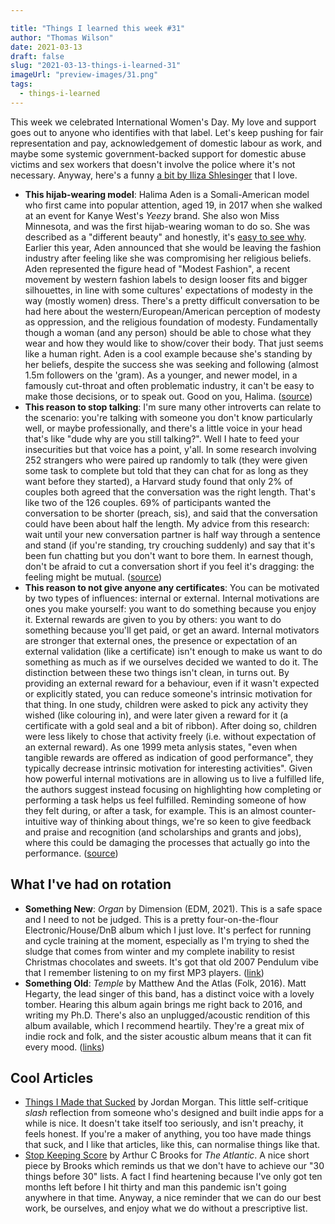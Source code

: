```yaml
---

title: "Things I learned this week #31"
author: "Thomas Wilson"
date: 2021-03-13
draft: false
slug: "2021-03-13-things-i-learned-31"
imageUrl: "preview-images/31.png"
tags:
  - things-i-learned
---
```


This week we celebrated International Women's Day. My love and support goes out to anyone who identifies with that label. Let's keep pushing for fair representation and pay, acknowledgement of domestic labour as work, and maybe some systemic government-backed support for domestic abuse victims and sex workers that doesn't involve the police where it's not necessary. Anyway, here's a funny [a bit by Iliza Shlesinger](https://www.youtube.com/watch?v=o3XxRrfoPYE) that I love.

- **This hijab-wearing model**: Halima Aden is a Somali-American model who first came into popular attention, aged 19, in 2017 when she walked at an event for Kanye West's _Yeezy_ brand. She also won Miss Minnesota, and was the first hijab-wearing woman to do so. She was described as a "different beauty" and honestly, it's [easy to see why](https://duckduckgo.com/?q=Halima+Aden&t=h_&iax=images&ia=images). Earlier this year, Aden announced that she would be leaving the fashion industry after feeling like she was compromising her religious beliefs. Aden represented the figure head of "Modest Fashion", a recent movement by western fashion labels to design looser fits and bigger silhouettes, in line with some cultures' expectations of modesty in the way (mostly women) dress. There's a pretty difficult conversation to be had here about the western/European/American perception of modesty as oppression, and the religious foundation of modesty. Fundamentally though a woman (and any person) should be able to chose what they wear and how they would like to show/cover their body. That just seems like a human right. Aden is a cool example because she's standing by her beliefs, despite the success she was seeking and following (almost 1.5m followers on the 'gram). As a younger, and newer model, in a famously cut-throat and often problematic industry, it can't be easy to make those decisions, or to speak out. Good on you, Halima. ([source](https://www.theguardian.com/fashion/2021/mar/04/the-pressure-is-to-appear-normal-the-crisis-in-modest-fashion))
- **This reason to stop talking**: I'm sure many other introverts can relate to the scenario: you're talking with someone you don't know particularly well, or maybe professionally, and there's a little voice in your head that's like "dude why are you still talking?". Well I hate to feed your insecurities but that voice has a point, y'all. In some research involving 252 strangers who were paired up randomly to talk (they were given some task to complete but told that they can chat for as long as they want before they started), a Harvard study found that only 2% of couples both agreed that the conversation was the right length. That's like two of the 126 couples. 69% of participants wanted the conversation to be shorter (preach, sis), and said that the conversation could have been about half the length. My advice from this research: wait until your new conversation partner is half way through a sentence and stand (if you're standing, try crouching suddenly) and say that it's been fun chatting but you don't want to bore them. In earnest though, don't be afraid to cut a conversation short if you feel it's dragging: the feeling might be mutual. ([source](https://www.sciencemag.org/news/2021/03/when-should-you-end-conversation-probably-sooner-you-think))
- **This reason to not give anyone any certificates**: You can be motivated by two types of influences: internal or external. Internal motivations are ones you make yourself: you want to do something because you enjoy it. External rewards are given to you by others: you want to do something because you'll get paid, or get an award. Internal motivators are stronger that external ones, the presence or expectation of an external validation (like a certificate) isn't enough to make us want to do something as much as if we ourselves decided we wanted to do it. The distinction between these two things isn't clean, in turns out. By providing an external reward for a behaviour, even if it wasn't expected or explicitly stated, you can reduce someone's intrinsic motivation for that thing. In one study, children were asked to pick any activity they wished (like colouring in), and were later given a reward for it (a certificate with a gold seal and a bit of ribbon). After doing so, children were less likely to chose that activity freely (i.e. without expectation of an external reward). As one 1999 meta anlysis states, "even when tangible rewards are offered as indication of good performance", they typically decrease intrinsic motivation for interesting activities". Given how powerful internal motivations are in allowing us to live a fulfilled life, the authors suggest instead focusing on highlighting how completing or performing a task helps us feel fulfilled. Reminding someone of how they felt during, or after a task, for example. This is an almost counter-intuitive way of thinking about things, we're so keen to give feedback and praise and recognition (and scholarships and grants and jobs), where this could be damaging the processes that actually go into the performance. ([source](https://pubmed.ncbi.nlm.nih.gov/10589297/))

## What I've had on rotation

- **Something New**: _Organ_ by Dimension (EDM, 2021). This is a safe space and I need to not be judged. This is a pretty four-on-the-flour Electronic/House/DnB album which I just love. It's perfect for running and cycle training at the moment, especially as I'm trying to shed the sludge that comes from winter and my complete inability to resist Christmas chocolates and sweets. It's got that old 2007 Pendulum vibe that I remember listening to on my first MP3 players. ([link](https://songwhip.com/dimension/organ))
- **Something Old**: _Temple_ by Matthew And the Atlas (Folk, 2016). Matt Hegarty, the lead singer of this band, has a distinct voice with a lovely tomber. Hearing this album again brings me right back to 2016, and writing my Ph.D. There's also an unplugged/acoustic rendition of this album available, which I recommend heartily. They're a great mix of indie rock and folk, and the sister acoustic album means that it can fit every mood. ([links](https://songwhip.com/matthewandtheatlas/temple))

## Cool Articles

- [Things I Made that Sucked](https://www.swiftjectivec.com/things-i-made-that-sucked/) by Jordan Morgan. This little self-critique _slash_ reflection from someone who's designed and built indie apps for a while is nice. It doesn't take itself too seriously, and isn't preachy, it feels honest. If you're a maker of anything, you too have made things that suck, and I like that articles, like this, can normalise things like that.
- [Stop Keeping Score](https://www.theatlantic.com/family/archive/2021/01/checklist-achievements-happiness-boxes/617756/) by Arthur C Brooks for _The Atlantic_. A nice short piece by Brooks which reminds us that we don't have to achieve our "30 things before 30" lists. A fact I find heartening because I've only got ten months left before I hit thirty and man this pandemic isn't going anywhere in that time. Anyway, a nice reminder that we can do our best work, be ourselves, and enjoy what we do without a prescriptive list.
